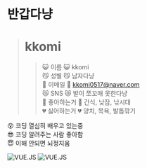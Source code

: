 # 반갑다냥

># kkomi
>> :smiley_cat: 이름 :smiley_cat: kkomi  
>> :smirk_cat: 성별 :smirk_cat: 남자다냥  
>> :speech_balloon: 이메일 :speech_balloon: kkomi0517@naver.com  
>> :crying_cat_face: SNS :crying_cat_face: 발이 쪼꼬매 못한다냥  
>> :purple_heart: 좋아하는거 :purple_heart: 간식, 낮잠, 낚시대  
>> :broken_heart: 싫어하는거 :broken_heart: 양치, 목욕, 발톱깎기  



:dizzy_face: 코딩 열심히 배우고 있는중  
:sunglasses: 코딩 알려주는 사람 좋아함  
:innocent: 이해 안되면 뇌정지옴  

![VUE.JS](https://img.shields.io/badge/javascript-skyblue)
![VUE.JS](https://img.shields.io/badge/HTML-CSS-0081C9)
